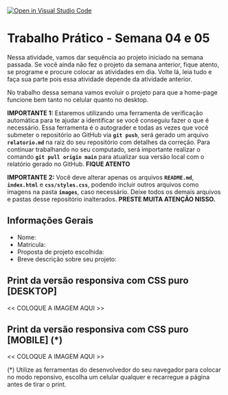 [![Open in Visual Studio Code](https://classroom.github.com/assets/open-in-vscode-2e0aaae1b6195c2367325f4f02e2d04e9abb55f0b24a779b69b11b9e10269abc.svg)](https://classroom.github.com/online_ide?assignment_repo_id=20343341&assignment_repo_type=AssignmentRepo)
# Trabalho Prático - Semana 04 e 05

Nessa atividade, vamos dar sequência ao projeto iniciado na semana passada. Se você ainda não fez o projeto da semana anterior, fique atento, se programe e procure colocar as atividades em dia. Volte lá, leia tudo e faça sua parte pois essa atividade depende da atividade anterior.

No trabalho dessa semana vamos evoluir o projeto para que a home-page funcione bem tanto no celular quanto no desktop.

**IMPORTANTE 1:** Estaremos utilizando uma ferramenta de verificação automática para te ajudar a identificar se você conseguiu fazer o que é necessário. Essa ferramenta é o autograder e todas as vezes que você submeter o repositório ao GitHub via **`git push`**, será gerado um arquivo **`relatorio.md`** na raiz do seu repositório com detalhes da correção. Para continuar trabalhando no seu computado, será importante realizar o comando **`git pull origin main`** para atualizar sua versão local com o relatório gerado no GitHub. **FIQUE ATENTO**

**IMPORTANTE 2:** Você deve alterar apenas os arquivos **`README.md`**, **`index.html`** e **`css/styles.css`**, podendo incluir outros arquivos como imagens na pasta **`images`**, caso necessário. Deixe todos os demais arquivos e pastas desse repositório inalterados. **PRESTE MUITA ATENÇÃO NISSO.**

## Informações Gerais

- Nome:
- Matricula:
- Proposta de projeto escolhida:
- Breve descrição sobre seu projeto:

## Print da versão responsiva com CSS puro [DESKTOP]

<<  COLOQUE A IMAGEM AQUI >>

## Print da versão responsiva com CSS puro [MOBILE] (*)

<<  COLOQUE A IMAGEM AQUI >>


(*) Utilize as ferramentas do desenvolvedor do seu navegador para colocar no modo reponsivo, escolha um celular qualquer e recarregue a página antes de tirar o print. 